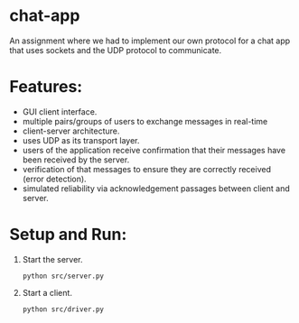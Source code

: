 # chat-app
An assignment where we had to implement our own protocol for a chat app that uses sockets and the UDP protocol to communicate.

# Features:
- GUI client interface.
- multiple pairs/groups of users to exchange messages in
  real-time
- client-server architecture.
- uses UDP as its transport layer.
- users of the application receive confirmation that their messages have been received by the server.
- verification of that messages to ensure they are correctly received (error detection).
- simulated reliability via acknowledgement passages between client and server.


# Setup and Run:
1. Start the server.

    ```python src/server.py```

2. Start a client.

    ``python src/driver.py``